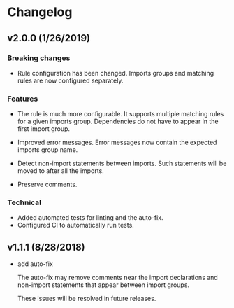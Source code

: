 # Changelog

## v2.0.0 (1/26/2019)

### Breaking changes

- Rule configuration has been changed. Imports groups and matching rules are now configured
  separately.

### Features

- The rule is much more configurable. It supports multiple matching rules for a given imports
  group. Dependencies do not have to appear in the first import group.

- Improved error messages. Error messages now contain the expected imports group name.

- Detect non-import statements between imports. Such statements will be moved to after all the
  imports.

- Preserve comments.

### Technical

- Added automated tests for linting and the auto-fix.
- Configured CI to automatically run tests.

## v1.1.1 (8/28/2018)

- add auto-fix

  The auto-fix may remove comments near the import declarations and non-import statements that
  appear between import groups.

  These issues will be resolved in future releases.
